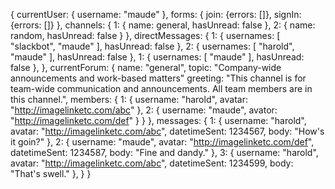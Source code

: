 {
  currentUser: {
    username: "maude"
  },
  forms: {
    join: {errors: []},
    signIn: {errors: []}
  },
  channels: {
    1: {
      name: general,
      hasUnread: false
    },
    2: {
      name: random,
      hasUnread: false
    }
  },
  directMessages: {
    1: {
      usernames: [
        "slackbot",
        "maude"
      ],
      hasUnread: false
    },
    2: {
      usernames: [
        "harold",
        "maude"
      ],
      hasUnread: false
    },
    1: {
      usernames: [
        "maude"
      ],
      hasUnread: false
    },
  },
  currentForum: {
    name: "general",
    topic: "Company-wide announcements and work-based matters"
    greeting: "This channel is for team-wide communication and announcements. All team members are in this channel.",
    members: {
      1: {
        username: "harold",
        avatar: "http://imagelinketc.com/abc"
      },
      2: {
        username: "maude",
        avator: "http://imagelinketc.com/def"
      }
    }
  },
  messages: {
    1: {
      username: "harold",
      avatar: "http://imagelinketc.com/abc",
      datetimeSent: 1234567,
      body: "How's it goin?"
    },
    2: {
      username: "maude",
      avatar: "http://imagelinketc.com/def",
      datetimeSent: 1234587,
      body: "Fine and dandy."
    },
    3: {
      username: "harold",
      avatar: "http://imagelinketc.com/abc",
      datetimeSent: 1234599,
      body: "That's swell."
    },
  }
}
